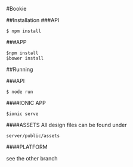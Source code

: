 #Bookie


##Installation
###API

```
$ npm install

```
###APP

```
$npm install
$bower install
```

##Running

###API

```
$ node run
```

####IONIC APP

```
$ionic serve
```

####ASSETS
All design files can be found under 
````
server/public/assets
````
####PLATFORM

see the other branch

